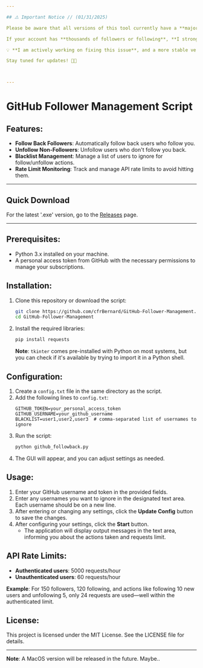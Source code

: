 ```yaml
---

## ⚠️ Important Notice // (01/31/2025) 

Please be aware that all versions of this tool currently have a **major issue** that affects users with several thousand followers/following. 🚨

If your account has **thousands of followers or following**, **I strongly advise against using this tool at the moment**. There are known issues with pagination and the handling of large user lists, which may result in incomplete or incorrect data being processed.

💡 **I am actively working on fixing this issue**, and a more stable version will be available soon. Thank you for your patience and understanding!

Stay tuned for updates! 🔧🚀



---
```


# GitHub Follower Management Script

## Features:
- **Follow Back Followers**: Automatically follow back users who follow you.
- **Unfollow Non-Followers**: Unfollow users who don't follow you back.
- **Blacklist Management**: Manage a list of users to ignore for follow/unfollow actions.
- **Rate Limit Monitoring**: Track and manage API rate limits to avoid hitting them.

---

## Quick Download
For the latest '.exe' version, go to the [Releases](https://github.com/cfrBernard/GitHub-Follower-Management/releases) page.

---

## Prerequisites:
- Python 3.x installed on your machine.
- A personal access token from GitHub with the necessary permissions to manage your subscriptions.

## Installation:
1. Clone this repository or download the script:
    ```bash
    git clone https://github.com/cfrBernard/GitHub-Follower-Management.git
    cd GitHub-Follower-Management
    ```
2. Install the required libraries:
    ```bash
    pip install requests
    ```
   **Note**: `tkinter` comes pre-installed with Python on most systems, but you can check if it's available by trying to import it in a Python shell.

## Configuration:
1. Create a `config.txt` file in the same directory as the script.
2. Add the following lines to `config.txt`:
    ```text
    GITHUB_TOKEN=your_personal_access_token
    GITHUB_USERNAME=your_github_username
    BLACKLIST=user1,user2,user3  # comma-separated list of usernames to ignore
    ```
3. Run the script:
    ```bash
    python github_followback.py
    ```
4. The GUI will appear, and you can adjust settings as needed.

## Usage:
1. Enter your GitHub username and token in the provided fields.
2. Enter any usernames you want to ignore in the designated text area. Each username should be on a new line.
3. After entering or changing any settings, click the **Update Config** button to save the changes.
4. After configuring your settings, click the **Start** button.
    - The application will display output messages in the text area, informing you about the actions taken and requests limit.

## API Rate Limits:
- **Authenticated users**: 5000 requests/hour
- **Unauthenticated users**: 60 requests/hour

**Example**: For 150 followers, 120 following, and actions like following 10 new users and unfollowing 5, only 24 requests are used—well within the authenticated limit.

## License: 
This project is licensed under the MIT License. See the LICENSE file for details.

---

**Note**: A MacOS version will be released in the future. Maybe..
